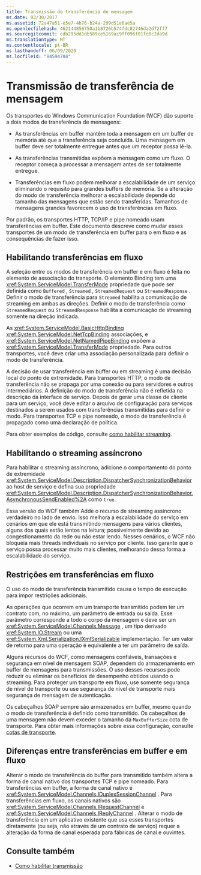 ```yaml
---
title: Transmissão de transferência de mensagem
ms.date: 03/30/2017
ms.assetid: 72a47a51-e5e7-4b76-b24a-299d51e0ae5a
ms.openlocfilehash: 462144856750a1b8726b574fdc82746da2d72ff7
ms.sourcegitcommit: cdb295dd1db589ce5169ac9ff096f01fd0c2da9d
ms.translationtype: MT
ms.contentlocale: pt-BR
ms.lasthandoff: 06/09/2020
ms.locfileid: "84594784"
---
```

# <a name="streaming-message-transfer"></a>Transmissão de transferência de mensagem
Os transportes do Windows Communication Foundation (WCF) dão suporte a dois modos de transferência de mensagens:  
  
- As transferências em buffer mantêm toda a mensagem em um buffer de memória até que a transferência seja concluída. Uma mensagem em buffer deve ser totalmente entregue antes que um receptor possa lê-la.  
  
- As transferências transmitidas expõem a mensagem como um fluxo. O receptor começa a processar a mensagem antes de ser totalmente entregue.  
  
- Transferências em fluxo podem melhorar a escalabilidade de um serviço eliminando o requisito para grandes buffers de memória. Se a alteração do modo de transferência melhorar a escalabilidade depende do tamanho das mensagens que estão sendo transferidas. Tamanhos de mensagens grandes favorecem o uso de transferências em fluxo.  
  
 Por padrão, os transportes HTTP, TCP/IP e pipe nomeado usam transferências em buffer. Este documento descreve como mudar esses transportes de um modo de transferência em buffer para o em fluxo e as consequências de fazer isso.  
  
## <a name="enabling-streamed-transfers"></a>Habilitando transferências em fluxo  
 A seleção entre os modos de transferência em buffer e em fluxo é feita no elemento de associação do transporte. O elemento Binding tem uma <xref:System.ServiceModel.TransferMode> propriedade que pode ser definida como `Buffered` , `Streamed` , `StreamedRequest` ou `StreamedResponse` . Definir o modo de transferência para `Streamed` habilita a comunicação de streaming em ambas as direções. Definir o modo de transferência como `StreamedRequest` ou `StreamedResponse` habilita a comunicação de streaming somente na direção indicada.  
  
 As <xref:System.ServiceModel.BasicHttpBinding> <xref:System.ServiceModel.NetTcpBinding> associações, e <xref:System.ServiceModel.NetNamedPipeBinding> expõem a <xref:System.ServiceModel.TransferMode> propriedade. Para outros transportes, você deve criar uma associação personalizada para definir o modo de transferência.  
  
 A decisão de usar transferência em buffer ou em streaming é uma decisão local do ponto de extremidade. Para transportes HTTP, o modo de transferência não se propaga por uma conexão ou para servidores e outros intermediários. A definição do modo de transferência não é refletida na descrição da interface de serviço. Depois de gerar uma classe de cliente para um serviço, você deve editar o arquivo de configuração para serviços destinados a serem usados com transferências transmitidas para definir o modo. Para transportes TCP e pipe nomeado, o modo de transferência é propagado como uma declaração de política.  
  
 Para obter exemplos de código, consulte [como habilitar streaming](how-to-enable-streaming.md).  
  
## <a name="enabling-asynchronous-streaming"></a>Habilitando o streaming assíncrono  
 Para habilitar o streaming assíncrono, adicione o comportamento do ponto de extremidade <xref:System.ServiceModel.Description.DispatcherSynchronizationBehavior> ao host de serviço e defina sua propriedade <xref:System.ServiceModel.Description.DispatcherSynchronizationBehavior.AsynchronousSendEnabled%2A> como `true`.  
  
 Essa versão do WCF também Adde o recurso de streaming assíncrono verdadeiro no lado de envio. Isso melhora a escalabilidade do serviço em cenários em que ele está transmitindo mensagens para vários clientes, alguns dos quais estão lentos na leitura; possivelmente devido ao congestionamento da rede ou não estar lendo. Nesses cenários, o WCF não bloqueia mais threads individuais no serviço por cliente. Isso garante que o serviço possa processar muito mais clientes, melhorando dessa forma a escalabilidade do serviço.  
  
## <a name="restrictions-on-streamed-transfers"></a>Restrições em transferências em fluxo  
 O uso do modo de transferência transmitido causa o tempo de execução para impor restrições adicionais.  
  
 As operações que ocorrem em um transporte transmitido podem ter um contrato com, no máximo, um parâmetro de entrada ou saída. Esse parâmetro corresponde a todo o corpo da mensagem e deve ser um <xref:System.ServiceModel.Channels.Message> , um tipo derivado <xref:System.IO.Stream> ou uma <xref:System.Xml.Serialization.IXmlSerializable> implementação. Ter um valor de retorno para uma operação é equivalente a ter um parâmetro de saída.  
  
 Alguns recursos do WCF, como mensagens confiáveis, transações e segurança em nível de mensagem SOAP, dependem do armazenamento em buffer de mensagens para transmissões. O uso desses recursos pode reduzir ou eliminar os benefícios de desempenho obtidos usando o streaming. Para proteger um transporte em fluxo, use somente segurança de nível de transporte ou use segurança de nível de transporte mais segurança de mensagem de autenticação.  
  
 Os cabeçalhos SOAP sempre são armazenados em buffer, mesmo quando o modo de transferência é definido como transmitido. Os cabeçalhos de uma mensagem não devem exceder o tamanho da `MaxBufferSize` cota de transporte. Para obter mais informações sobre essa configuração, consulte [cotas de transporte](transport-quotas.md).  
  
## <a name="differences-between-buffered-and-streamed-transfers"></a>Diferenças entre transferências em buffer e em fluxo  
 Alterar o modo de transferência do buffer para transmitido também altera a forma de canal nativo dos transportes TCP e pipe nomeado. Para transferências em buffer, a forma de canal nativo é <xref:System.ServiceModel.Channels.IDuplexSessionChannel> . Para transferências em fluxo, os canais nativos são <xref:System.ServiceModel.Channels.IRequestChannel> e <xref:System.ServiceModel.Channels.IReplyChannel> . Alterar o modo de transferência em um aplicativo existente que usa esses transportes diretamente (ou seja, não através de um contrato de serviço) requer a alteração da forma de canal esperada para fábricas de canal e ouvintes.  
  
## <a name="see-also"></a>Consulte também

- [Como habilitar transmissão](how-to-enable-streaming.md)
